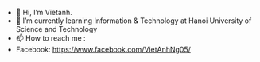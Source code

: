 - 👋 Hi, I’m Vietanh.
- 🌱 I’m currently learning Information & Technology at Hanoi University of Science and Technology
- 📫 How to reach me :
-   Facebook: https://www.facebook.com/VietAnhNg05/
<!---
Vanh41/Vanh41 is a ✨ special ✨ repository because its `README.md` (this file) appears on your GitHub profile.
You can click the Preview link to take a look at your changes.
--->
